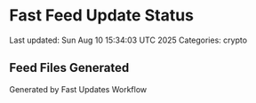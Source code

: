 # Fast Feed Update Status
Last updated: Sun Aug 10 15:34:03 UTC 2025
Categories: crypto

## Feed Files Generated

Generated by Fast Updates Workflow
